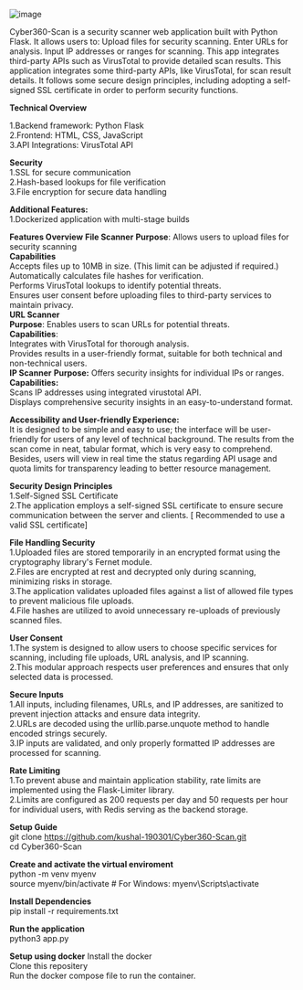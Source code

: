![image](https://github.com/user-attachments/assets/6a754292-3275-4eb3-b84c-dbf65ff33e57)

Cyber360-Scan is a security scanner web application built with Python Flask. It allows users to:
Upload files for security scanning.
Enter URLs for analysis.
Input IP addresses or ranges for scanning.
This app integrates third-party APIs such as VirusTotal to provide detailed scan results. This application integrates some third-party APIs, like VirusTotal, for scan result details. It follows some secure design principles, including adopting a self-signed SSL certificate in order to perform security functions.

**Technical Overview**

  1.Backend framework: Python Flask  
  2.Frontend: HTML, CSS, JavaScript  
  3.API Integrations: VirusTotal API  
  
**Security**  
  1.SSL for secure communication  
  2.Hash-based lookups for file verification  
  3.File encryption for secure data handling  

**Additional Features:**  
1.Dockerized application with multi-stage builds  

**Features Overview**
**File Scanner**
**Purpose**: Allows users to upload files for security scanning  
**Capabilities**  
Accepts files up to 10MB in size. (This limit can be adjusted if required.)  
Automatically calculates file hashes for verification.  
Performs VirusTotal lookups to identify potential threats.  
Ensures user consent before uploading files to third-party services to maintain privacy.  
**URL Scanner**   
**Purpose**: Enables users to scan URLs for potential threats.  
**Capabilities**:  
Integrates with VirusTotal for thorough analysis.  
Provides results in a user-friendly format, suitable for both technical and non-technical users.  
**IP Scanner**
**Purpose:** Offers security insights for individual IPs or ranges.  
**Capabilities:**  
Scans IP addresses using integrated virustotal API.  
Displays comprehensive security insights in an easy-to-understand format.  

**Accessibility and User-friendly Experience:**  
It is designed to be simple and easy to use; the interface will be user-friendly for users of any level of technical background. The results from the scan come in neat, tabular format, which is very easy to comprehend. Besides, users will view in real time the status regarding API usage and quota limits for transparency leading to better resource management.

**Security Design Principles**   
1.Self-Signed SSL Certificate  
2.The application employs a self-signed SSL certificate to ensure secure communication between the server and clients. [ Recommended to use a valid SSL certificate]  
  
**File Handling Security**  
1.Uploaded files are stored temporarily in an encrypted format using the cryptography library's Fernet module.  
2.Files are encrypted at rest and decrypted only during scanning, minimizing risks in storage.  
3.The application validates uploaded files against a list of allowed file types to prevent malicious file uploads.  
4.File hashes are utilized to avoid unnecessary re-uploads of previously scanned files.  

**User Consent**  
1.The system is designed to allow users to choose specific services for scanning, including file uploads, URL analysis, and IP scanning.  
2.This modular approach respects user preferences and ensures that only selected data is processed.  

**Secure Inputs**  
1.All inputs, including filenames, URLs, and IP addresses, are sanitized to prevent injection attacks and ensure data integrity.  
2.URLs are decoded using the urllib.parse.unquote method to handle encoded strings securely.  
3.IP inputs are validated, and only properly formatted IP addresses are processed for scanning.  

**Rate Limiting**  
1.To prevent abuse and maintain application stability, rate limits are implemented using the Flask-Limiter library.  
2.Limits are configured as 200 requests per day and 50 requests per hour for individual users, with Redis serving as the backend storage.  

**Setup Guide**  
git clone https://github.com/kushal-190301/Cyber360-Scan.git  
cd Cyber360-Scan  

**Create and activate the virtual enviroment**  
python -m venv myenv  
source myenv/bin/activate  # For Windows: myenv\Scripts\activate  

**Install Dependencies**   
pip install -r requirements.txt  

**Run the application**  
python3 app.py  

**Setup using docker**
Install the docker   
Clone this repositery   
Run the docker compose file to run the container.  

